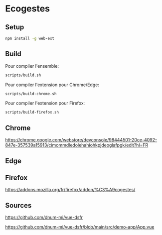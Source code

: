# Ecogestes

## Setup

```bash
npm install -g web-ext
```

## Build

Pour compiler l'ensemble:
```bash
scripts/build.sh
```

Pour compiler l'extension pour Chrome/Edge:
```bash
scripts/build-chrome.sh
```

Pour compiler l'extension pour Firefox:
```bash
scripts/build-firefox.sh
```

## Chrome

https://chrome.google.com/webstore/devconsole/98444501-20ce-4092-847e-357539a15913/cimommdledolehahiohkpjdeoglafpgk/edit?hl=FR

## Edge

## Firefox

https://addons.mozilla.org/fr/firefox/addon/%C3%A9cogestes/


## Sources

https://github.com/dnum-mi/vue-dsfr

https://github.com/dnum-mi/vue-dsfr/blob/main/src/demo-app/App.vue

